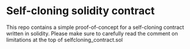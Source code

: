 # Self-cloning solidity contract

This repo contains a simple proof-of-concept for a self-cloning contract
written in solidity. Please make sure to carefully read the comment on
limitations at the top of selfcloning_contract.sol

